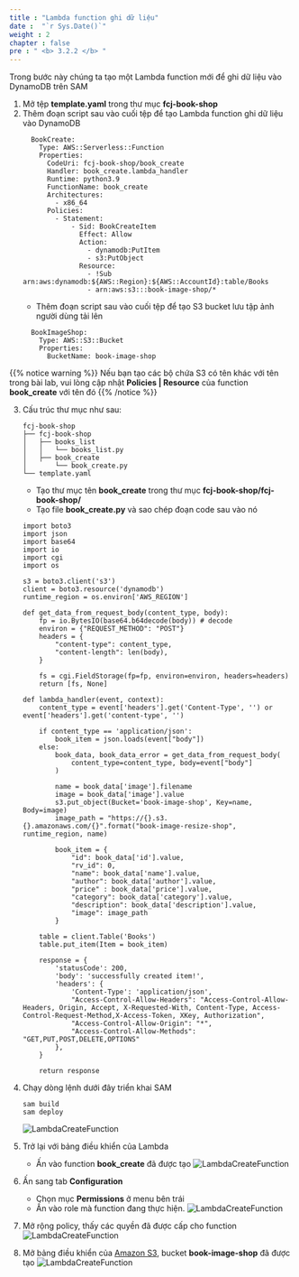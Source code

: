 ```yaml
---
title : "Lambda function ghi dữ liệu"
date :  "`r Sys.Date()`" 
weight : 2
chapter : false
pre : " <b> 3.2.2 </b> "
---
```

Trong bước này chúng ta tạo một Lambda function mới để ghi dữ liệu vào DynamoDB trên SAM

1. Mở tệp **template.yaml** trong thư mục **fcj-book-shop**
2. Thêm đoạn script sau vào cuối tệp để tạo Lambda function ghi dữ liệu vào DynamoDB
    ```
      BookCreate:
        Type: AWS::Serverless::Function
        Properties:
          CodeUri: fcj-book-shop/book_create
          Handler: book_create.lambda_handler
          Runtime: python3.9
          FunctionName: book_create
          Architectures:
            - x86_64
          Policies:
            - Statement:
                - Sid: BookCreateItem
                  Effect: Allow
                  Action:
                    - dynamodb:PutItem
                    - s3:PutObject
                  Resource:
                    - !Sub arn:aws:dynamodb:${AWS::Region}:${AWS::AccountId}:table/Books
                    - arn:aws:s3:::book-image-shop/*
    ```
    - Thêm đoạn script sau vào cuối tệp để tạo S3 bucket lưu tập ảnh người dùng tải lên
    ```
      BookImageShop:
        Type: AWS::S3::Bucket
        Properties:
          BucketName: book-image-shop
    ```
{{% notice warning %}}
Nếu bạn tạo các bộ chứa S3 có tên khác với tên trong bài lab, vui lòng cập nhật **Policies | Resource** của function **book_create** với tên đó
{{% /notice %}}

3. Cấu trúc thư mục như sau:
    ```
    fcj-book-shop
    ├── fcj-book-shop
    │   ├── books_list
    │   │   └── books_list.py
    │   ├── book_create
    │       └── book_create.py
    └── template.yaml

    ```
    - Tạo thư mục tên **book_create** trong thư mục **fcj-book-shop/fcj-book-shop/**
    - Tạo file **book_create.py** và sao chép đoạn code sau vào nó
    ```
    import boto3
    import json
    import base64
    import io
    import cgi
    import os

    s3 = boto3.client('s3')
    client = boto3.resource('dynamodb')
    runtime_region = os.environ['AWS_REGION']

    def get_data_from_request_body(content_type, body):
        fp = io.BytesIO(base64.b64decode(body)) # decode
        environ = {"REQUEST_METHOD": "POST"}
        headers = {
            "content-type": content_type,
            "content-length": len(body),
        }

        fs = cgi.FieldStorage(fp=fp, environ=environ, headers=headers) 
        return [fs, None]
        
    def lambda_handler(event, context):
        content_type = event['headers'].get('Content-Type', '') or event['headers'].get('content-type', '')
        
        if content_type == 'application/json':
            book_item = json.loads(event["body"])
        else:
            book_data, book_data_error = get_data_from_request_body(
                content_type=content_type, body=event["body"]
            )
        
            name = book_data['image'].filename
            image = book_data['image'].value
            s3.put_object(Bucket='book-image-shop', Key=name, Body=image)
            image_path = "https://{}.s3.{}.amazonaws.com/{}".format("book-image-resize-shop", runtime_region, name)
            
            book_item = {
                "id": book_data['id'].value,
                "rv_id": 0,
                "name": book_data['name'].value,
                "author": book_data['author'].value,
                "price" : book_data['price'].value,
                "category": book_data['category'].value,
                "description": book_data['description'].value,
                "image": image_path
            }
        
        table = client.Table('Books')
        table.put_item(Item = book_item)
        
        response = {
            'statusCode': 200,
            'body': 'successfully created item!',
            'headers': {
                'Content-Type': 'application/json',
                "Access-Control-Allow-Headers": "Access-Control-Allow-Headers, Origin, Accept, X-Requested-With, Content-Type, Access-Control-Request-Method,X-Access-Token, XKey, Authorization",
                "Access-Control-Allow-Origin": "*",
                "Access-Control-Allow-Methods": "GET,PUT,POST,DELETE,OPTIONS"
            },
        }
      
        return response
    ```

4. Chạy dòng lệnh dưới đây triển khai SAM
    ```
    sam build
    sam deploy
    ```
    ![LambdaCreateFunction](/images/1/35.png?width=90pc)

5. Trở lại với bảng điều khiển của Lambda
    - Ấn vào function **book_create** đã được tạo
![LambdaCreateFunction](/images/1/36.png?width=90pc)
6. Ấn sang tab **Configuration**
    - Chọn mục **Permissions** ở menu bên trái
    - Ấn vào role mà function đang thực hiện.
![LambdaCreateFunction](/images/1/37.png?width=90pc)

7. Mở rộng policy, thấy các quyền đã được cấp cho function
![LambdaCreateFunction](/images/1/38.png?width=90pc)

8. Mở bảng điều khiển của [Amazon S3](https://s3.console.aws.amazon.com/s3/buckets?region=ap-southeast-1&region=ap-southeast-1), bucket **book-image-shop** đã được tạo
![LambdaCreateFunction](/images/1/39.png?width=90pc)






